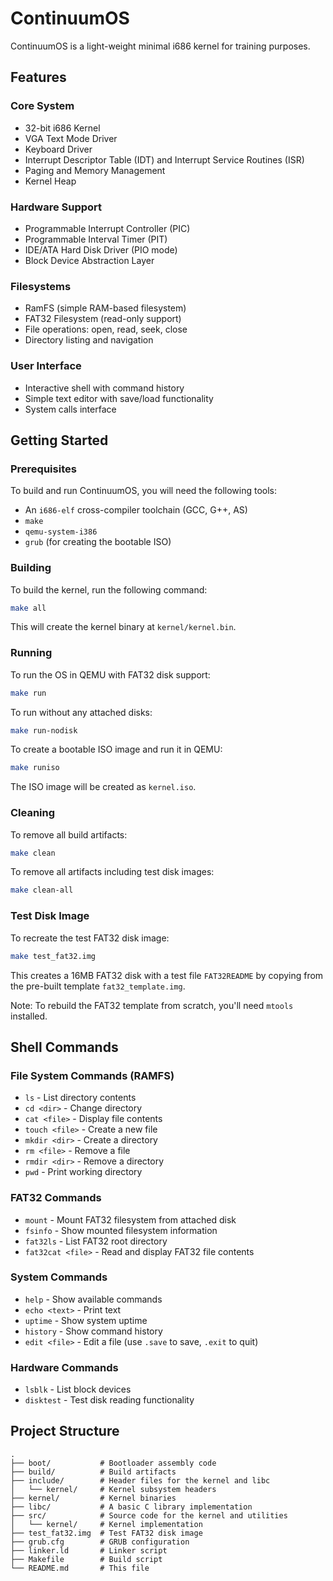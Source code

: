 # ContinuumOS

ContinuumOS is a light-weight minimal i686 kernel for training purposes.

## Features



### Core System
*   32-bit i686 Kernel
*   VGA Text Mode Driver
*   Keyboard Driver
*   Interrupt Descriptor Table (IDT) and Interrupt Service Routines (ISR)
*   Paging and Memory Management
*   Kernel Heap

### Hardware Support
*   Programmable Interrupt Controller (PIC)
*   Programmable Interval Timer (PIT)
*   IDE/ATA Hard Disk Driver (PIO mode)
*   Block Device Abstraction Layer

### Filesystems
*   RamFS (simple RAM-based filesystem)
*   FAT32 Filesystem (read-only support)
*   File operations: open, read, seek, close
*   Directory listing and navigation

### User Interface
*   Interactive shell with command history
*   Simple text editor with save/load functionality
*   System calls interface

## Getting Started

### Prerequisites

To build and run ContinuumOS, you will need the following tools:

*   An `i686-elf` cross-compiler toolchain (GCC, G++, AS)
*   `make`
*   `qemu-system-i386`
*   `grub` (for creating the bootable ISO)

### Building

To build the kernel, run the following command:

```sh
make all
```

This will create the kernel binary at `kernel/kernel.bin`.

### Running

To run the OS in QEMU with FAT32 disk support:

```sh
make run
```

To run without any attached disks:

```sh
make run-nodisk
```

To create a bootable ISO image and run it in QEMU:

```sh
make runiso
```

The ISO image will be created as `kernel.iso`.

### Cleaning

To remove all build artifacts:

```sh
make clean
```

To remove all artifacts including test disk images:

```sh
make clean-all
```

### Test Disk Image

To recreate the test FAT32 disk image:

```sh
make test_fat32.img
```

This creates a 16MB FAT32 disk with a test file `FAT32README` by copying from the pre-built template `fat32_template.img`.

Note: To rebuild the FAT32 template from scratch, you'll need `mtools` installed.

## Shell Commands

### File System Commands (RAMFS)
- `ls` - List directory contents
- `cd <dir>` - Change directory  
- `cat <file>` - Display file contents
- `touch <file>` - Create a new file
- `mkdir <dir>` - Create a directory
- `rm <file>` - Remove a file
- `rmdir <dir>` - Remove a directory
- `pwd` - Print working directory

### FAT32 Commands
- `mount` - Mount FAT32 filesystem from attached disk
- `fsinfo` - Show mounted filesystem information
- `fat32ls` - List FAT32 root directory
- `fat32cat <file>` - Read and display FAT32 file contents

### System Commands
- `help` - Show available commands
- `echo <text>` - Print text
- `uptime` - Show system uptime
- `history` - Show command history
- `edit <file>` - Edit a file (use `.save` to save, `.exit` to quit)

### Hardware Commands
- `lsblk` - List block devices
- `disktest` - Test disk reading functionality

## Project Structure

```
.
├── boot/           # Bootloader assembly code
├── build/          # Build artifacts 
├── include/        # Header files for the kernel and libc
│   └── kernel/     # Kernel subsystem headers
├── kernel/         # Kernel binaries 
├── libc/           # A basic C library implementation
├── src/            # Source code for the kernel and utilities
│   └── kernel/     # Kernel implementation
├── test_fat32.img  # Test FAT32 disk image
├── grub.cfg        # GRUB configuration
├── linker.ld       # Linker script
├── Makefile        # Build script
└── README.md       # This file
```